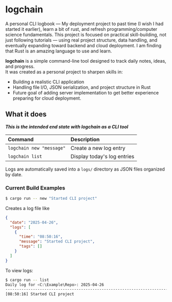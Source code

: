 # logchain

A personal CLI logbook — My deployment project to past time (I wish I had started it earlier), learn a bit of rust, and refresh programming/computer science fundamentals. This project is focused on practical skill-building, not just following tutorials — using real project structure, data handling, and eventually expanding toward backend and cloud deployment. I am finding that Rust is an amazing language to use and learn.

**logchain** is a simple command-line tool designed to track daily notes, ideas, and progress.  
It was created as a personal project to sharpen skills in:

- Building a realistic CLI application
- Handling file I/O, JSON serialization, and project structure in Rust
- Future goal of adding server implementation to get better experience preparing for cloud deployment.

## What it does

**_This is the intended end state with logchain as a CLI tool_**

| Command                  | Description                 |
| :----------------------- | :-------------------------- |
| `logchain new "message"` | Create a new log entry      |
| `logchain list`          | Display today's log entries |

Logs are automatically saved into a `logs/` directory as JSON files organized by date.

### Current Build Examples

```bash
$ cargo run -- new "Started CLI project"
```

Creates a log file like

```json
{
  "date": "2025-04-26",
  "logs": [
    {
      "time": "08:50:16",
      "message": "Started CLI project",
      "tags": []
    }
  ]
}
```

To view logs:

```bash
$ cargo run -- list
Daily log for <C:\Example\Repo>: 2025-04-26
------------------------------------------------------------------------------------------------------------------------
[08:50:16] Started CLI project
```
